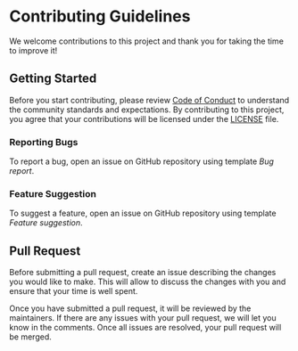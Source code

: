 # Contributing Guidelines

We welcome contributions to this project and thank you for taking the time to improve it!

## Getting Started

Before you start contributing, please review [Code of Conduct](CODE_OF_CONDUCT.md) to understand the community standards and expectations. By contributing to this project, you agree that your contributions will be licensed under the [LICENSE](/LICENSE) file.

### Reporting Bugs

To report a bug, open an issue on GitHub repository using template _Bug report_.

### Feature Suggestion

To suggest a feature, open an issue on GitHub repository using template _Feature suggestion_.

## Pull Request

Before submitting a pull request, create an issue describing the changes you would like to make. This will allow to discuss the changes with you and ensure that your time is well spent.

Once you have submitted a pull request, it will be reviewed by the maintainers. If there are any issues with your pull request, we will let you know in the comments. Once all issues are resolved, your pull request will be merged.
